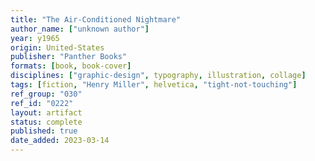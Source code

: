 ```yaml
---
title: "The Air-Conditioned Nightmare"
author_name: ["unknown author"]
year: y1965
origin: United-States
publisher: "Panther Books"
formats: [book, book-cover]
disciplines: ["graphic-design", typography, illustration, collage]
tags: [fiction, "Henry Miller", helvetica, "tight-not-touching"]
ref_group: "030"
ref_id: "0222"
layout: artifact
status: complete
published: true
date_added: 2023-03-14
---
```

